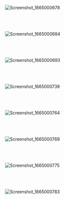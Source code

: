 ![Screenshot_1665000678](https://user-images.githubusercontent.com/48881290/194155181-03d81730-470c-424a-bbbe-5ad57e51141b.png)
<br/>
<br/>
<br/>
<br/>
<br/>
![Screenshot_1665000684](https://user-images.githubusercontent.com/48881290/194155238-94c4a0d2-faf5-454a-8df7-e745ab5f88bf.png)
<br/>
<br/>
<br/>
<br/>
<br/>
![Screenshot_1665000693](https://user-images.githubusercontent.com/48881290/194155344-08b7bb4b-ecb7-4e08-81b6-0dcf4f4d3a00.png)
<br/>
<br/>
<br/>
<br/>
<br/>
![Screenshot_1665000739](https://user-images.githubusercontent.com/48881290/194155436-ca34ba0f-f45a-4323-a738-046329663491.png)
<br/>
<br/>
<br/>
<br/>
<br/>
![Screenshot_1665000764](https://user-images.githubusercontent.com/48881290/194155492-c9874510-80f8-4ff6-897f-c29c6ecc3c0d.png)
<br/>
<br/>
<br/>
<br/>
<br/>
![Screenshot_1665000769](https://user-images.githubusercontent.com/48881290/194155536-9a02aa14-0bed-4885-890b-21b44dc459b3.png)
<br/>
<br/>
<br/>
<br/>
<br/>
![Screenshot_1665000775](https://user-images.githubusercontent.com/48881290/194155585-c5749bae-b55a-4a59-8662-3332cf838517.png) 
<br/>
<br/>
<br/>
<br/>
<br/>
![Screenshot_1665000783](https://user-images.githubusercontent.com/48881290/194155650-6ae84ccc-8eed-4aaf-8f6c-44666a8ba891.png)

